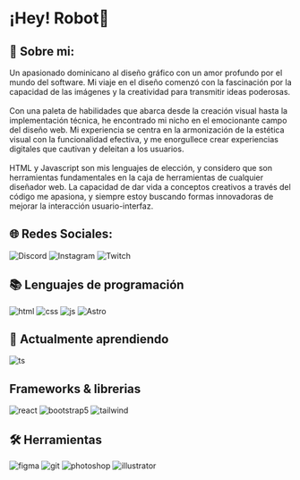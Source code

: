 # ¡Hey! Robot👋

## 💫 Sobre mi:
Un apasionado dominicano al diseño gráfico con un amor profundo por el mundo del software. Mi viaje en el diseño comenzó con la fascinación por la capacidad de las imágenes y la creatividad para transmitir ideas poderosas.<br><br>Con una paleta de habilidades que abarca desde la creación visual hasta la implementación técnica, he encontrado mi nicho en el emocionante campo del diseño web. Mi experiencia se centra en la armonización de la estética visual con la funcionalidad efectiva, y me enorgullece crear experiencias digitales que cautivan y deleitan a los usuarios.<br><br>HTML y Javascript son mis lenguajes de elección, y considero que son herramientas fundamentales en la caja de herramientas de cualquier diseñador web. La capacidad de dar vida a conceptos creativos a través del código me apasiona, y siempre estoy buscando formas innovadoras de mejorar la interacción usuario-interfaz.


## 🌐 Redes Sociales:
![Discord](https://img.shields.io/badge/Discord-%235865F2.svg?style=for-the-badge&logo=discord&logoColor=white) ![Instagram](https://img.shields.io/badge/Instagram-%23E4405F.svg?style=for-the-badge&logo=Instagram&logoColor=whiteh) ![Twitch](https://img.shields.io/badge/Twitch-%239146FF.svg?style=for-the-badge&logo=Twitch&logoColor=white)

## 📚 Lenguajes de programación 
  
  <img src = "https://img.shields.io/badge/HTML5-E34F26?style=for-the-badge&logo=html5&logoColor=white" alt = "html" />  <img src = "https://img.shields.io/badge/CSS3-1572B6?style=for-the-badge&logo=css3&logoColor=white" alt = "css" />  <img src = "https://img.shields.io/badge/JavaScript-111111?style=for-the-badge&logo=javascript&logoColor=F7DF1E" alt = "js" /> ![Astro](https://img.shields.io/badge/astro-%232C2052.svg?style=for-the-badge&logo=astro&logoColor=white)
  
  ## 📖 Actualmente aprendiendo
  <img src = "https://img.shields.io/badge/TypeScript-007ACC?style=for-the-badge&logo=typescript&logoColor=white" alt = "ts" /> 
    
  
## Frameworks & librerias 
  <img src = "https://img.shields.io/badge/react-%2320232a.svg?style=for-the-badge&logo=react&logoColor=%2361DAFB" alt = "react" />  <img src = "https://img.shields.io/badge/next.js-000000?style=for-the-badge&logo=nextdotjs&logoColor=white" alt = "bootstrap5" />  <img src = "https://img.shields.io/badge/Tailwind_CSS-38B2AC?style=for-the-badge&logo=tailwind-css&logoColor=white" alt = "tailwind" />
  
  ## 🛠️ Herramientas
  <img src = "https://img.shields.io/badge/figma-7434a4?style=for-the-badge&logo=figma&logoColor=white" alt = "figma" />  <img src = "https://img.shields.io/badge/git-%23F05033.svg?style=for-the-badge&logo=git&logoColor=white" alt = "git" />  <img src = "https://img.shields.io/badge/adobe%20photoshop-001E36.svg?style=for-the-badge&logo=adobe%20photoshop&logoColor=" alt = "photoshop" />  <img src = "https://img.shields.io/badge/adobe%20illustrator-3c240c.svg?style=for-the-badge&logo=adobe%20illustrator&logoColor=f8a829" alt = "illustrator" />

<!-- Proudly created with GPRM ( https://gprm.itsvg.in ) -->
